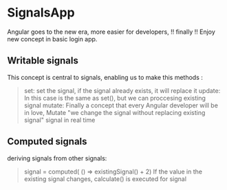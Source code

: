 # SignalsApp

Angular goes to the new era, more easier for developers, !! finally !!
Enjoy new concept in basic login app.

## Writable signals

This concept is central to signals, enabling us to make this methods :
  > set: set the signal, if the signal already exists, it will replace it
  > update: In this case is the same as set(), but we can proccesing existing signal
  > mutate: Finally a concept that every Angular developer will be in love, Mutate "we change the signal without replacing existing signal" signal in real time

## Computed signals

deriving signals from other signals:
 > signal = computed( () => existingSignal() + 2)
If the value in the existing signal changes, calculate() is executed for signal
